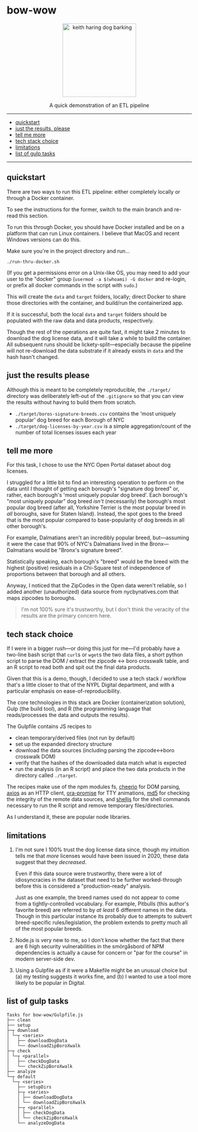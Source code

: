 # bow-wow

<p align="center">
  <img src="https://personal.thepolygram.com/haring-dog.svg"
       alt="keith haring dog barking"
       width="200"/>
</p>
<p align="center">A quick demonstration of an ETL pipeline</p>

***

- [quickstart](#quickstart)
- [just the results, please](#just-the-results-please)
- [tell me more](#tell-me-more)
- [tech stack choice](#tech-stack-choice)
- [limitations](#limitations)
- [list of gulp tasks](#list-of-gulp-tasks)

***

## quickstart

There are two ways to run this ETL pipeline: either completely locally
or through a Docker container.

To see the instructions for the former, switch to the main branch and
re-read this section.

To run this through Docker, you should have Docker installed and be
on a platform that can run Linux containers. I believe that MacOS and
recent Windows versions can do this.

Make sure you're in the project directory and run...

```
./run-thru-docker.sh
```

(If you get a permissions error on a Unix-like OS, you may need to add your
user to the "docker" group (`usermod -a $(whoami) -G docker` and re-login,
or prefix all docker commands in the script with `sudo`.)

This will create the `data` and `target` folders, locally; direct Docker
to share those directories with the container, and build/run the
containerized app.

If it is successful, both the local `data` and `target` folders should be
populated with the raw data and data products, respectively.

Though the rest of the operations are quite fast, it might take 2 minutes
to download the dog license data, and it will take a while to build the
container. All subsequent runs should be lickety-split&mdash;especially
because the pipeline will not re-download the data substrate if it
already exists in `data` and the hash hasn't changed.



## just the results please

Although this is meant to be completely reproducible, the `./target/`
directory was deliberately left-out of the `.gitignore` so that you can
view the results without having to build them from scratch.

- `./target/boros-signature-breeds.csv` contains the 'most uniquely popular'
  dog breed for each Borough of NYC
- `./target/dog-licenses-by-year.csv` is a simple aggregation/count of the
  number of total licenses issues each year



## tell me more

For this task, I chose to use the NYC Open Portal dataset about dog
licenses.

I struggled for a little bit to find an interesting operation to perform
on the data until I thought of getting each borough's "signature dog breed"
or, rather, each borough's 'most uniquely popular dog breed'.
Each borough's "most uniquely popular" dog breed _isn't_ (necessarily) the
borough's most popular dog breed (after all, Yorkshire Terrier is the most
popular breed in _all_ boroughs, save for Staten Island). Instead, the spot
goes to the breed that is the most popular compared to base-popularity of dog
breeds in all other borough's.

For example, Dalmatians aren't an incredibly popular breed,
but&mdash;assuming it were the case that 90% of NYC's Dalmatians lived in
the Bronx&mdash;Dalmatians would be "Bronx's signature breed".

Statistically speaking, each borough's "breed" would be the breed
with the highest (positive) residuals in a Chi-Square test of independence
of proportions between that borough and all others.

Anyway, I noticed that the ZipCodes in the Open data weren't reliable, so
I added another (unauthorized) data source from nycbynatives.com that
maps zipcodes to boroughs.

> I'm not 100% sure it's trustworthy, but I don't think the veracity of
> the results are the primary concern here.



## tech stack choice

If I were in a bigger rush&mdash;or doing this just for me&mdash;I'd
probably have a two-line bash script that `curl`s or `wget`s the two data
files, a short python script to parse the DOM / extract the zipcode
<-> boro crosswalk table, and an R script to read both and spit out the
final data products.

Given that this is a demo, though, I decided to use a tech stack / workflow
that's a little closer to that of the NYPL Digital department, and with a
particular emphasis on ease-of-reproducibility.

The core technologies in this stack are Docker (containerization solution),
Gulp (the build tool), and R (the programming language that reads/processes
the data and outputs the results).

The Gulpfile contains JS recipes to

- clean temporary/derived files (not run by default)
- set up the expanded directory structure
- download the data sources (including parsing the zipcode<->boro crosswalk DOM)
- verify that the hashes of the downloaded data match what is expected
- run the analysis (in an R script) and place the two data products in
  the directory called `./target`.

The recipes make use of the npm modules fs,
[cheerio](https://cheerio.js.org/) for DOM parsing,
[axios](https://axios-http.com) as an HTTP client,
[ora-promise](https://github.com/sindresorhus/ora) for TTY animations,
[md5](https://www.npmjs.com/package/md5) for checking the integrity of
the remote data sources, and [shelljs](https://github.com/shelljs/shelljs)
for the shell commands necessary to run the R script and remove temporary
files/directories.

As I understand it, these are popular node libraries.



## limitations

1. I'm not sure I 100% trust the dog license data since, though my intuition
   tells me that _more_ licenses would have been issued in 2020, these
   data suggest that they _decreased_.

   Even if this data source were trustworthy, there were a lot of
   idiosyncracies in the dataset that need to be further worked-through
   before this is considered a "production-ready" analysis.

   Just as one example, the breed names used do not appear to come from
   a tightly-controlled vocabulary. For example, Pitbulls (this author's
   favorite breed) are referred to by _at least_ 6 different names in the
   data. Though in this particular instance its probably due to attempts
   to subvert breed-specific rules/legislation, the problem extends to
   pretty much all of the most popular breeds.

2. Node.js is very new to me, so I don't know whether the fact that there
   are 6 high security vulnerabilities in the smörgåsbord of NPM dependencies
   is actually a cause for concern or "par for the course" in modern
   server-side dev.

3. Using a Gulpfile as if it were a Makefile might be an unusual choice but
   (a) my testing suggests it works fine, and (b) I wanted to use a tool
   more likely to be popular in Digital.



## list of gulp tasks

```
Tasks for bow-wow/Gulpfile.js
├── clean
├── setup
├─┬ download
│ └─┬ <series>
│   ├── downloadDogData
│   └── downloadZipBoroXwalk
├─┬ check
│ └─┬ <parallel>
│   ├── checkDogData
│   └── checkZipBoroXwalk
├── analyze
└─┬ default
  └─┬ <series>
    ├── setupDirs
    ├─┬ <series>
    │ ├── downloadDogData
    │ └── downloadZipBoroXwalk
    ├─┬ <parallel>
    │ ├── checkDogData
    │ └── checkZipBoroXwalk
    └── analyzeDogData
```

